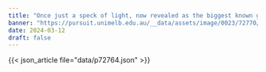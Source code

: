 ```yaml
---
title: "Once just a speck of light, now revealed as the biggest known galaxy in the early Universe"
banner: "https://pursuit.unimelb.edu.au/__data/assets/image/0023/72770/Once-just-a-speck-of-light,-now-revealed-as-the-biggest-known-galaxy-in-the-early-Universe_446b27f2-fb2f-4c4c-b53b-a36760dd4b21.jpg"
date: 2024-03-12
draft: false
---
```


{{< json_article file="data/p72764.json" >}}